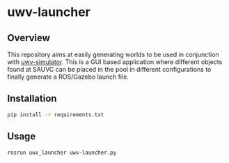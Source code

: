 # uwv-launcher

## Overview
This repository aims at easily generating worlds to be used in conjunction with [uwv-simulator](https://github.com/auvsocietyiiitdm/uwv-simulator). This is a GUI based application where different objects found at SAUVC can be placed in the pool in different configurations to finally generate a ROS/Gazebo launch file.

## Installation
```bash
pip install -r requirements.txt
```

## Usage
```bash
rosrun uwv_launcher uwv-launcher.py
```